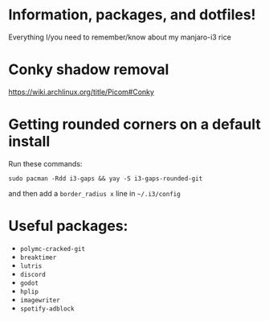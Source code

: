 # Information, packages, and dotfiles!
Everything I/you need to remember/know about my manjaro-i3 rice

# Conky shadow removal
https://wiki.archlinux.org/title/Picom#Conky

# Getting rounded corners on a default install
Run these commands:

```
sudo pacman -Rdd i3-gaps && yay -S i3-gaps-rounded-git
```

and then add a `border_radius x` line in `~/.i3/config`

# Useful packages:
- `polymc-cracked-git`
- `breaktimer`
- `lutris`
- `discord`
- `godot`
- `hplip`
- `imagewriter`
- `spotify-adblock`
